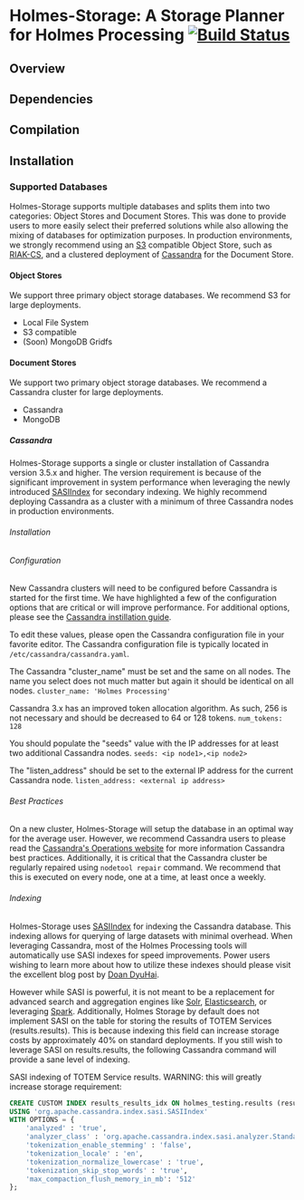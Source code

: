 # Holmes-Storage: A Storage Planner for Holmes Processing [![Build Status](https://travis-ci.org/HolmesProcessing/Holmes-Storage.svg?branch=master)](https://travis-ci.org/HolmesProcessing/Holmes-Storage)

## Overview


## Dependencies


## Compilation


## Installation


### Supported Databases
Holmes-Storage supports multiple databases and splits them into two categories: Object Stores and Document Stores. This was done to provide users to more easily select their preferred solutions while also allowing the mixing of databases for optimization purposes. In production environments, we strongly recommend using an [S3](https://aws.amazon.com/documentation/s3/) compatible Object Store, such as [RIAK-CS](http://docs.basho.com/riak/cs/latest), and a clustered deployment of [Cassandra](http://cassandra.apache.org/) for the Document Store. 

#### Object Stores
We support three primary object storage databases. We recommend S3 for large deployments.
- Local File System
- S3 compatible
- (Soon) MongoDB Gridfs

#### Document Stores
We support two primary object storage databases. We recommend a Cassandra cluster for large deployments.
- Cassandra
- MongoDB

##### Cassandra 
Holmes-Storage supports a single or cluster installation of Cassandra version 3.5.x and higher. The version requirement is because of the significant improvement in system performance when leveraging the newly introduced [SASIIndex](https://github.com/apache/cassandra/blob/trunk/doc/SASI.md) for secondary indexing. We highly recommend deploying Cassandra as a cluster with a minimum of three Cassandra nodes in production environments.

###### Installation


###### Configuration
New Cassandra clusters will need to be configured before Cassandra is started for the first time. We have highlighted a few of the configuration options that are critical or will improve performance. For additional options, please see the [Cassandra instillation guide](http://cassandra.apache.org/doc/latest/getting_started/configuring.html#main-runtime-properties). 

To edit these values, please open the Cassandra configuration file in your favorite editor. The Cassandra configuration file is typically located in `/etc/cassandra/cassandra.yaml`. 

The Cassandra "cluster_name" must be set and the same on all nodes. The name you select does not much matter but again it should be identical on all nodes.
`cluster_name: 'Holmes Processing'`

Cassandra 3.x has an improved token allocation algorithm. As such, 256 is not necessary and should be decreased to 64 or 128 tokens. 
`num_tokens: 128`

You should populate the "seeds" value with the IP addresses for at least two additional Cassandra nodes.
`seeds: <ip node1>,<ip node2>`

The "listen_address" should be set to the external IP address for the current Cassandra node.
`listen_address: <external ip address>`

###### Best Practices
On a new cluster, Holmes-Storage will setup the database in an optimal way for the average user. However, we recommend Cassandra users to please read the [Cassandra's Operations website](http://wiki.apache.org/cassandra/Operations) for more information Cassandra best practices.  Additionally, it is critical that the Cassandra cluster be regularly repaired using `nodetool repair` command. We recommend that this is executed on every node, one at a time, at least once a weekly.

###### Indexing
Holmes-Storage uses [SASIIndex](https://github.com/apache/cassandra/blob/trunk/doc/SASI.md) for indexing the Cassandra database. This indexing allows for querying of large datasets with minimal overhead. When leveraging Cassandra, most of the Holmes Processing tools will automatically use SASI indexes for speed improvements. Power users wishing to learn more about how to utilize these indexes should please visit the excellent blog post by [Doan DyuHai](http://www.doanduyhai.com/blog/?p=2058).

However while SASI is powerful, it is not meant to be a replacement for advanced search and aggregation engines like [Solr](http://lucene.apache.org/solr/), [Elasticsearch](https://www.elastic.co/products/elasticsearch), or leveraging [Spark](https://spark.apache.org/). Additionally, Holmes Storage by default does not implement SASI on the table for storing the results of TOTEM Services (results.results). This is because indexing this field can increase storage costs by approximately 40% on standard deployments. If you still wish to leverage SASI on results.results, the following Cassandra command will provide a sane level of indexing.

SASI indexing of TOTEM Service results. WARNING: this will greatly increase storage requirement:
```SQL
CREATE CUSTOM INDEX results_results_idx ON holmes_testing.results (results) 
USING 'org.apache.cassandra.index.sasi.SASIIndex' 
WITH OPTIONS = {
	'analyzed' : 'true', 
	'analyzer_class' : 'org.apache.cassandra.index.sasi.analyzer.StandardAnalyzer', 
	'tokenization_enable_stemming' : 'false', 
	'tokenization_locale' : 'en', 
	'tokenization_normalize_lowercase' : 'true', 
	'tokenization_skip_stop_words' : 'true',
	'max_compaction_flush_memory_in_mb': '512'
};

```

